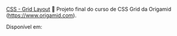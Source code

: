 <a href="https://developer.mozilla.org/pt-BR/docs/Web/CSS/CSS_Grid_Layout/Basic_Concepts_of_Grid_Layout"> CSS - Grid Layout</a>
🚀 Projeto final do curso de CSS Grid da Origamid (https://www.origamid.com).

Disponível em:

